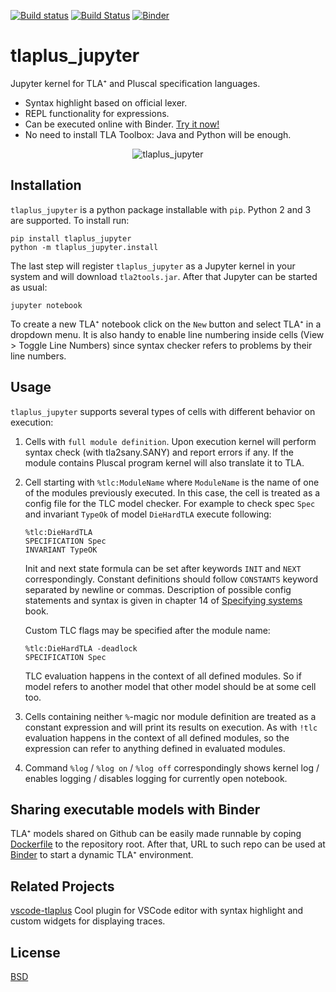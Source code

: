 [![Build status](https://ci.appveyor.com/api/projects/status/myh95n5j0j0pr04j/branch/master?svg=true)](https://ci.appveyor.com/project/kelvich/tlaplus-jupyter/branch/master)
[![Build Status](https://travis-ci.org/kelvich/tlaplus_jupyter.svg?branch=master)](https://travis-ci.org/kelvich/tlaplus_jupyter)
[![Binder](https://mybinder.org/badge_logo.svg)](https://mybinder.org/v2/gh/kelvich/tlaplus_jupyter/master)

# tlaplus_jupyter

Jupyter kernel for TLA⁺ and Pluscal specification languages.
* Syntax highlight based on official lexer.
* REPL functionality for expressions.
* Can be executed online with Binder. [Try it now!](https://mybinder.org/v2/gh/kelvich/tlaplus_jupyter/master)
* No need to install TLA Toolbox: Java and Python will be enough.

<p align="center">
  <img alt="tlaplus_jupyter" src="https://user-images.githubusercontent.com/284219/68620303-3d8b1f80-04de-11ea-84f8-09d3ffdde4d3.png">
</p>

## Installation

`tlaplus_jupyter` is a python package installable with `pip`. Python 2 and 3 are supported. To install run:

```
pip install tlaplus_jupyter
python -m tlaplus_jupyter.install
```

The last step will register `tlaplus_jupyter` as a Jupyter kernel in your system and will download `tla2tools.jar`. After that Jupyter can be started as usual:

```
jupyter notebook
```

To create a new TLA⁺ notebook click on the `New` button and select TLA⁺ in a dropdown menu. It is also handy to enable line numbering inside cells (View > Toggle Line Numbers) since syntax checker refers to problems by their line numbers.

## Usage

`tlaplus_jupyter` supports several types of cells with different behavior on execution:

1. Cells with `full module definition`. Upon execution kernel will perform syntax check (with tla2sany.SANY) and report errors if any. If the module contains Pluscal program kernel will also translate it to TLA.

2. Cell starting with `%tlc:ModuleName` where `ModuleName` is the name of one of the modules previously executed. In this case, the cell is treated as a config file for the TLC model checker. For example to check spec `Spec` and invariant `TypeOk` of model `DieHardTLA` execute following:
    ```
    %tlc:DieHardTLA
    SPECIFICATION Spec
    INVARIANT TypeOK
    ```

    Init and next state formula can be set after keywords `INIT` and `NEXT` correspondingly. Constant definitions should follow `CONSTANTS` keyword separated by newline or commas. Description of possible config statements and syntax is given in chapter 14 of [Specifying systems](https://www.microsoft.com/en-us/research/publication/specifying-systems-the-tla-language-and-tools-for-hardware-and-software-engineers/) book.

    Custom TLC flags may be specified after the module name:
    ```
    %tlc:DieHardTLA -deadlock
    SPECIFICATION Spec
    ```

    TLC evaluation happens in the context of all defined modules. So if model refers to another model that other model should be at some cell too.

3. Cells containing neither `%`-magic nor module definition are treated as a constant expression and will print its results on execution. As with `!tlc` evaluation happens in the context of all defined modules, so the expression can refer to anything defined in evaluated modules.

4. Command `%log` / `%log on` / `%log off` correspondingly shows kernel log / enables logging / disables logging for currently open notebook.

## Sharing executable models with Binder

TLA⁺ models shared on Github can be easily made runnable by coping  [Dockerfile](Dockerfile) to the repository root. After that, URL to such repo can be used at [Binder](https://mybinder.org) to start a dynamic TLA⁺ environment.

## Related Projects

[vscode-tlaplus](https://github.com/alygin/vscode-tlaplus) Cool plugin for VSCode editor with syntax highlight and custom widgets for displaying traces.

## License

[BSD](LICENSE)
